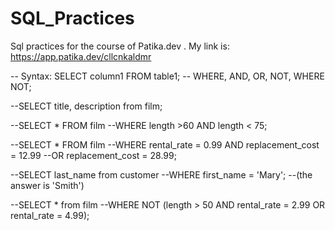 # SQL_Practices
Sql practices for the course of Patika.dev . My link is: https://app.patika.dev/cllcnkaldmr


-- Syntax: SELECT column1 FROM table1;
-- WHERE, AND, OR, NOT, WHERE NOT;

--SELECT title, description from film;

--SELECT * FROM film
--WHERE length >60 AND length < 75;

--SELECT * FROM film
--WHERE rental_rate = 0.99 AND replacement_cost = 12.99 
--OR replacement_cost = 28.99;

--SELECT last_name from customer
--WHERE first_name = 'Mary';
--(the answer is 'Smith')


--SELECT * from film
--WHERE NOT (length > 50 AND rental_rate = 2.99 OR rental_rate = 4.99);

